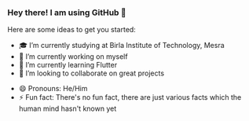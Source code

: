 ### Hey there! I am using GitHub 👋


Here are some ideas to get you started:
- 🎓 I’m currently studying at Birla Institute of Technology, Mesra
- 🔭 I’m currently working on myself
- 🌱 I’m currently learning Flutter
- 👯 I’m looking to collaborate on great projects
<!-- 🤔 I’m looking for help with 
- 💬 Ask me about 
- 📫 How to reach me: ...-->
- 😄 Pronouns: He/Him
- ⚡ Fun fact: There's no fun fact, there are just various facts which the human mind hasn't known yet
